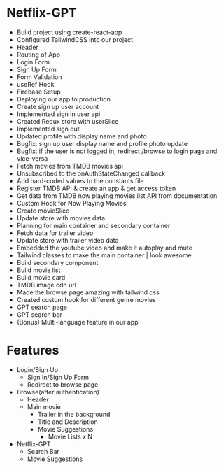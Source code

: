 # Netflix-GPT

- Build project using create-react-app
- Configured TailwindCSS into our project
- Header
- Routing of App
- Login Form
- Sign Up Form
- Form Validation
- useRef Hook
- Firebase Setup
- Deploying our app to production
- Create sign up user account
- Implemented sign in user api
- Created Redux store with userSlice
- Implemented sign out
- Updated profile with display name and photo
- Bugfix: sign up user display name and profile photo update
- Bugfix: if the user is not logged in, redirect /browse to login page and vice-versa
- Fetch movies from TMDB movies api
- Unsubscribed to the onAuthStateChanged callback
- Add hard-coded values to the constants file
- Register TMDB API & create an app & get access token
- Get data from TMDB now playing movies list API from documentation
- Custom Hook for Now Playing Movies
- Create movieSlice
- Update store with movies data
- Planning for main container and secondary container
- Fetch data for trailer video
- Update store with trailer video data
- Embedded the youtube video and make it autoplay and mute
- Tailwind classes to make the main container | look awesome
- Build secondary component
- Build movie list
- Build movie card
- TMDB image cdn url
- Made the browse page amazing with tailwind css
- Created custom hook for different genre movies
- GPT search page
- GPT search bar
- (Bonus) Multi-language feature in our app

# Features

- Login/Sign Up
  - Sign In/Sign Up Form
  - Redirect to browse page
- Browse(after authentication)
  - Header
  - Main movie
    - Trailer in the background
    - Title and Description
    - Movie Suggestions
      - Movie Lists x N
- Netflix-GPT
  - Search Bar
  - Movie Suggestions
